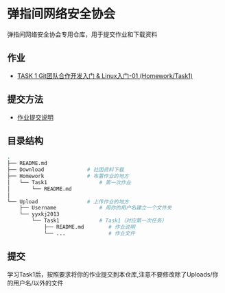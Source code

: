 # 弹指间网络安全协会
弹指间网络安全协会专用仓库，用于提交作业和下载资料

## 作业

- [TASK 1 Git团队合作开发入门 & Linux入门-01 (Homework/Task1)](/Homework/Task1)

## 提交方法

- [作业提交说明](Homework/README.md)

## 目录结构

```bash
.
├── README.md
├── Download              # 社团资料下载
├── Homework              # 布置作业的地方
│   └── Task1                 # 第一次作业
│       └── README.md
│              
└── Upload                # 上传作业的地方
    ├── Username              # 用你的用户名建立一个文件夹
    └── yyxkj2013
        └── Task1             # Task1（对应第一次任务）
            ├── README.md        # 作业说明
            └── ...              # 作业文件

```

## 提交
学习Task1后，按照要求将你的作业提交到本仓库,注意不要修改除了Uploads/你的用户名/以外的文件
